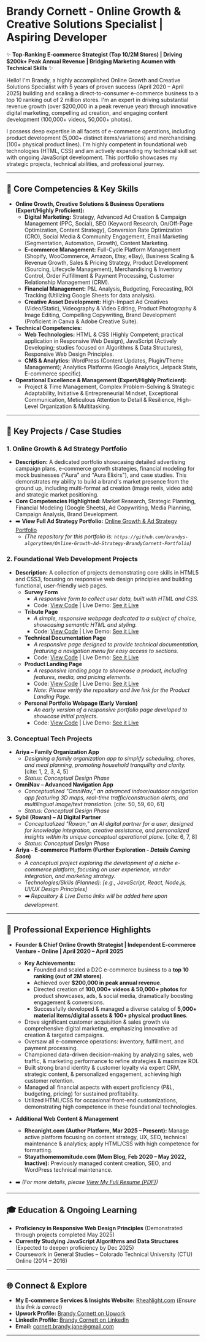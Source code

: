 # Brandy Cornett - Online Growth & Creative Solutions Specialist | Aspiring Developer

✨ **Top-Ranking E-commerce Strategist (Top 10/2M Stores) | Driving $200k+ Peak Annual Revenue | Bridging Marketing Acumen with Technical Skills** ✨

Hello! I'm Brandy, a highly accomplished Online Growth and Creative Solutions Specialist with 5 years of proven success (April 2020 – April 2025) building and scaling a direct-to-consumer e-commerce business to a top 10 ranking out of 2 million stores. I'm an expert in driving substantial revenue growth (over $200,000 in a peak revenue year) through innovative digital marketing, compelling ad creation, and engaging content development (100,000+ videos, 50,000+ photos).

I possess deep expertise in all facets of e-commerce operations, including product development (5,000+ distinct items/variations) and merchandising (100+ physical product lines). I'm highly competent in foundational web technologies (HTML, CSS) and am actively expanding my technical skill set with ongoing JavaScript development. This portfolio showcases my strategic projects, technical abilities, and professional journey.

---

## 🚀 Core Competencies & Key Skills

* **Online Growth, Creative Solutions & Business Operations (Expert/Highly Proficient):**
    * **Digital Marketing:** Strategy, Advanced Ad Creation & Campaign Management (PPC, Social), SEO (Keyword Research, On/Off-Page Optimization, Content Strategy), Conversion Rate Optimization (CRO), Social Media & Community Engagement, Email Marketing (Segmentation, Automation, Growth), Content Marketing.
    * **E-commerce Management:** Full-Cycle Platform Management (Shopify, WooCommerce, Amazon, Etsy, eBay), Business Scaling & Revenue Growth, Sales & Pricing Strategy, Product Development (Sourcing, Lifecycle Management), Merchandising & Inventory Control, Order Fulfillment & Payment Processing, Customer Relationship Management (CRM).
    * **Financial Management:** P&L Analysis, Budgeting, Forecasting, ROI Tracking (Utilizing Google Sheets for data analysis).
    * **Creative Asset Development:** High-Impact Ad Creatives (Video/Static), Videography & Video Editing, Product Photography & Image Editing, Compelling Copywriting, Brand Development (Proficient in Canva & Adobe Creative Suite).
* **Technical Competencies:**
    * **Web Technologies:** HTML & CSS (Highly Competent; practical application in Responsive Web Design), JavaScript (Actively Developing; studies focused on Algorithms & Data Structures), Responsive Web Design Principles.
    * **CMS & Analytics:** WordPress (Content Updates, Plugin/Theme Management); Analytics Platforms (Google Analytics, Jetpack Stats, E-commerce specific).
* **Operational Excellence & Management (Expert/Highly Proficient):**
    * Project & Time Management, Complex Problem-Solving & Strategic Adaptability, Initiative & Entrepreneurial Mindset, Exceptional Communication, Meticulous Attention to Detail & Resilience, High-Level Organization & Multitasking.

---

## 🔑 Key Projects / Case Studies

### 1. Online Growth & Ad Strategy Portfolio
* **Description:** A dedicated portfolio showcasing detailed advertising campaign plans, e-commerce growth strategies, financial modeling for mock businesses ("Aura" and "Aura Elixirs"), and case studies. This demonstrates my ability to build a brand's market presence from the ground up, including multi-format ad creation (image reels, video ads) and strategic market positioning.
* **Core Competencies Highlighted:** Market Research, Strategic Planning, Financial Modeling (Google Sheets), Ad Copywriting, Media Planning, Campaign Analysis, Brand Development.
* ➡️ **View Full Ad Strategy Portfolio:** [Online Growth & Ad Strategy Portfolio](https://brandys-algorythem.github.io/Online-Growth-Ad-Strategy-BrandyCornett-Portfolio/)
    * _(The repository for this portfolio is: `https://github.com/brandys-algorythem/Online-Growth-Ad-Strategy-BrandyCornett-Portfolio`)_

### 2. Foundational Web Development Projects
* **Description:** A collection of projects demonstrating core skills in HTML5 and CSS3, focusing on responsive web design principles and building functional, user-friendly web pages.
    * **Survey Form**
        * _A responsive form to collect user data, built with HTML and CSS._
        * Code: [View Code](https://github.com/brandys-algorythem/fcc-responsive-survey-form) | Live Demo: [See it Live](https://brandys-algorythem.github.io/fcc-responsive-survey-form/)
    * **Tribute Page**
        * _A simple, responsive webpage dedicated to a subject of choice, showcasing semantic HTML and styling._
        * Code: [View Code](https://github.com/brandys-algorythem/fcc-responsive-tribute-page) | Live Demo: [See it Live](https://brandys-algorythem.github.io/fcc-responsive-tribute-page/)
    * **Technical Documentation Page**
        * _A responsive page designed to provide technical documentation, featuring a navigation menu for easy access to sections._
        * Code: [View Code](https://github.com/brandys-algorythem/fcc-responsive-tech-docs) | Live Demo: [See it Live](https://brandys-algorythem.github.io/fcc-responsive-tech-docs/)
    * **Product Landing Page**
        * _A responsive landing page to showcase a product, including features, media, and pricing elements._
        * Code: [View Code](https://github.com/brandys-algorythem/fcc-responsive-landing-page) | Live Demo: [See it Live](https://brandys-algorythem.github.io/fcc-responsive-landing-page/)
        * *Note: Please verify the repository and live link for the Product Landing Page.*
    * **Personal Portfolio Webpage (Early Version)**
        * _An early version of a responsive portfolio page developed to showcase initial projects._
        * Code: [View Code](https://github.com/brandys-algorythem/fcc-responsive-portfolio) | Live Demo: [See it Live](https://brandys-algorythem.github.io/fcc-responsive-portfolio/)

### 3. Conceptual Tech Projects
* **Ariya – Family Organization App**
    * _Designing a family organization app to simplify scheduling, chores, and meal planning, promoting household tranquility and clarity._ [cite: 1, 2, 3, 4, 5]
    * *Status: Conceptual Design Phase*
* **OmniNav – Advanced Navigation App**
    * _Conceptualized "OmniNav," an advanced indoor/outdoor navigation app featuring 3D maps, real-time traffic/construction alerts, and multilingual image/text translation._ [cite: 50, 59, 60, 61]
    * *Status: Conceptual Design Phase*
* **Sybil (Rowan) – AI Digital Partner**
    * _Conceptualized "Rowan," an AI digital partner for a user, designed for knowledge integration, creative assistance, and personalized insights within its unique conceptual operational plane._ [cite: 6, 7, 8]
    * *Status: Conceptual Design Phase*
* **Ariya - E-commerce Platform (Further Exploration - *Details Coming Soon*)**
    * _A conceptual project exploring the development of a niche e-commerce platform, focusing on user experience, vendor integration, and marketing strategy._
    * _Technologies/Skills (Planned): [e.g., JavaScript, React, Node.js, UI/UX Design Principles]_
    * _➡️ *Repository & Live Demo links will be added here upon development.*_

---

## 💼 Professional Experience Highlights

* **Founder & Chief Online Growth Strategist | Independent E-commerce Venture - Online | April 2020 – April 2025**
    * **Key Achievements:**
        * Founded and scaled a D2C e-commerce business to a **top 10 ranking (out of 2M stores)**.
        * Achieved over **$200,000 in peak annual revenue**.
        * Directed creation of **100,000+ videos & 50,000+ photos** for product showcases, ads, & social media, dramatically boosting engagement & conversions.
        * Successfully developed & managed a diverse catalog of **5,000+ material items/digital assets & 100+ physical product lines**.
    * Drove significant customer acquisition & sales growth via comprehensive digital marketing, emphasizing innovative ad creation & targeted campaigns.
    * Oversaw all e-commerce operations: inventory, fulfillment, and payment processing.
    * Championed data-driven decision-making by analyzing sales, web traffic, & marketing performance to refine strategies & maximize ROI.
    * Built strong brand identity & customer loyalty via expert CRM, strategic content, & personalized engagement, achieving high customer retention.
    * Managed all financial aspects with expert proficiency (P&L, budgeting, pricing) for sustained profitability.
    * Utilized HTML/CSS for occasional front-end customizations, demonstrating high competence in these foundational technologies.

* **Additional Web Content & Management**
    * **Rheanight.com (Author Platform, Mar 2025 – Present):** Manage active platform focusing on content strategy, UX, SEO, technical maintenance & analytics; apply HTML/CSS with high competence for formatting.
    * **Stayathomemomitude.com (Mom Blog, Feb 2020 – May 2022, Inactive):** Previously managed content creation, SEO, and WordPress technical maintenance.

* ➡️ *(For more details, please [View My Full Resume (PDF)](./Resume%20(3).pdf))*

---

## 🎓 Education & Ongoing Learning

* **Proficiency in Responsive Web Design Principles** (Demonstrated through projects completed May 2025)
* **Currently Studying JavaScript Algorithms and Data Structures** (Expected to deepen proficiency by Dec 2025)
* Coursework in General Studies – Colorado Technical University (CTU) Online (2014 – 2016)

---

## 🌐 Connect & Explore

* **My E-commerce Services & Insights Website:** [RheaNight.com](http://www.rheanight.com) (*Ensure this link is correct*)
* **Upwork Profile:** [Brandy Cornett on Upwork](https://www.upwork.com/freelancers/~01ec97aa7ce57bd510)
* **LinkedIn Profile:** [Brandy Cornett on LinkedIn](https://www.linkedin.com/in/brandy-cornett/)
* **Email:** [cornett.brandy.jane@gmail.com](mailto:cornett.brandy.jane@gmail.com)

---

